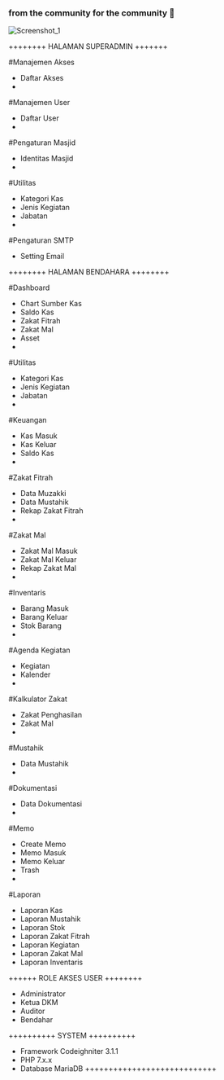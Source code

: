 ### from the community for the community 👋
![Screenshot_1](https://user-images.githubusercontent.com/102395928/160219495-3a06df24-1fa8-4b0c-89bb-0a71b76cf701.png)

<!--
**openmasjid/openmasjid** is a ✨ _special_ ✨ repository because its `README.md` (this file) appears on your GitHub profile.

Here are some ideas to get you started:

- 🔭 I’m currently working on ...
- 🌱 I’m currently learning ...
- 👯 I’m looking to collaborate on ...
- 🤔 I’m looking for help with ...
- 💬 Ask me about ...
- 📫 How to reach me: ...
- 😄 Pronouns: ...
- ⚡ Fun fact: ...
-->



++++++++ HALAMAN SUPERADMIN +++++++

#Manajemen Akses
- Daftar Akses 
- 
#Manajemen User
- Daftar User
- 
#Pengaturan Masjid
- Identitas Masjid
- 
#Utilitas
- Kategori Kas
- Jenis Kegiatan
- Jabatan
- 
#Pengaturan SMTP
- Setting Email

++++++++ HALAMAN BENDAHARA ++++++++

#Dashboard
- Chart Sumber Kas
- Saldo Kas 
- Zakat Fitrah
- Zakat Mal
- Asset
- 
#Utilitas
- Kategori Kas
- Jenis Kegiatan
- Jabatan
- 
#Keuangan
- Kas Masuk
- Kas Keluar
- Saldo Kas
- 
#Zakat Fitrah
- Data Muzakki
- Data Mustahik
- Rekap Zakat Fitrah
- 
#Zakat Mal
- Zakat Mal Masuk
- Zakat Mal Keluar
- Rekap Zakat Mal
- 
#Inventaris
- Barang Masuk
- Barang Keluar
- Stok Barang
- 
#Agenda Kegiatan
- Kegiatan
- Kalender
- 
#Kalkulator Zakat
- Zakat Penghasilan
- Zakat Mal
- 
#Mustahik
- Data Mustahik
- 
#Dokumentasi
- Data Dokumentasi
- 
#Memo
- Create Memo
- Memo Masuk
- Memo Keluar
- Trash
- 
#Laporan
- Laporan Kas
- Laporan Mustahik
- Laporan Stok
- Laporan Zakat Fitrah
- Laporan Kegiatan
- Laporan Zakat Mal
- Laporan Inventaris

++++++ ROLE AKSES USER ++++++++

- Administrator
- Ketua DKM
- Auditor
- Bendahar

++++++++++ SYSTEM ++++++++++
- Framework Codeighniter 3.1.1
- PHP 7.x.x
- Database MariaDB
++++++++++++++++++++++++++++
